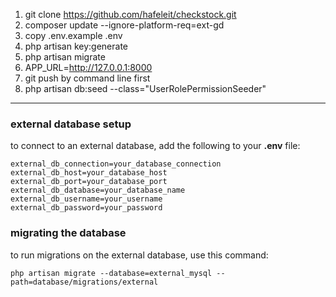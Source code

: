 1. git clone https://github.com/hafeleit/checkstock.git
2. composer update --ignore-platform-req=ext-gd
3. copy .env.example .env
4. php artisan key:generate
5. php artisan migrate
6. APP_URL=http://127.0.0.1:8000
7. git push by command line first
8. php artisan db:seed --class="UserRolePermissionSeeder"

-----

### external database setup

to connect to an external database, add the following to your **.env** file:

```
external_db_connection=your_database_connection
external_db_host=your_database_host
external_db_port=your_database_port
external_db_database=your_database_name
external_db_username=your_username
external_db_password=your_password
```
### migrating the database

to run migrations on the external database, use this command:

```
php artisan migrate --database=external_mysql --path=database/migrations/external
```